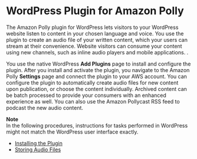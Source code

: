 # WordPress Plugin for Amazon Polly<a name="plugin"></a>

The Amazon Polly plugin for WordPress lets visitors to your WordPress website listen to content in your chosen language and voice\. You use the plugin to create an audio file of your written content, which your users can stream at their convenience\. Website visitors can consume your content using new channels, such as inline audio players and mobile applications\. \.

You use the native WordPress **Add Plugins** page to install and configure the plugin\. After you install and activate the plugin, you navigate to the Amazon Polly **Settings** page and connect the plugin to your AWS account\. You can configure the plugin to automatically create audio files for new content upon publication, or choose the content individually\. Archived content can be batch processed to provide your consumers with an enhanced experience as well\. You can also use the Amazon Pollycast RSS feed to podcast the new audio content\.

**Note**  
 In the following procedures, instructions for tasks performed in WordPress might not match the WordPress user interface exactly\. 


+ [Installing the Plugin](plugin-install.md)
+ [Storing Audio Files](pollycast.md)